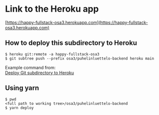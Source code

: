 # Link to the Heroku app

[https://happy-fullstack-osa3.herokuapp.com](https://happy-fullstack-osa3.herokuapp.com)

## How to deploy this subdirectory to Heroku

```
$ heroku git:remote -a happy-fullstack-osa3
$ git subtree push --prefix osa3/puhelinluettelo-backend heroku main
```

Example command from:   
[Deploy Git subdirectory to Heroku](https://medium.com/@shalandy/deploy-git-subdirectory-to-heroku-ea05e95fce1f)

## Using yarn

```
$ pwd
<full path to working tree>/osa3/puhelinluettelo-backend
$ yarn deploy
```
